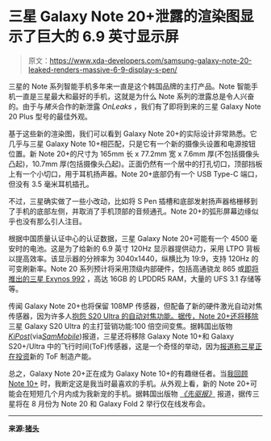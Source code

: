# 三星 Galaxy Note 20+泄露的渲染图显示了巨大的 6.9 英寸显示屏

> 原文：<https://www.xda-developers.com/samsung-galaxy-note-20-leaked-renders-massive-6-9-display-s-pen/>

三星的 Note 系列智能手机多年来一直是这个韩国品牌的主打产品。Note 智能手机一直是三星最大和最好的手机，这就是为什么 Note 系列的泄露总是令人兴奋的。由于与*猪头*合作的新泄露 *OnLeaks* ，我们有了即将到来的三星 Galaxy Note 20 Plus 型号的最佳外观。

基于这些新的渲染图，我们可以看到 Galaxy Note 20+的实际设计非常熟悉。它几乎与三星 Galaxy Note 10+相匹配，只是它有一个新的摄像头设置和电源按钮位置。新 Note 20+的尺寸为 165mm 长 x 77.2mm 宽 x 7.6mm 厚(不包括摄像头凸起)，10.7mm 厚(包括摄像头凸起)。正面仍然有一个居中的打孔切口，顶部挡板上有一个小切口，用于耳机扬声器。Note 20+底部仍有一个 USB Type-C 端口，但没有 3.5 毫米耳机插孔。

不过，三星确实做了一些小改动，比如将 S Pen 插槽和底部发射扬声器格栅移到了手机的底部左侧，并取消了手机顶部的音频通孔。Note 20+的弧形屏幕边缘似乎也没有那么引人注目。

根据中国质量认证中心的认证数据，三星 Galaxy Note 20+可能有一个 4500 毫安时的电池。这是为了给新的 6.9 英寸 120Hz 显示器提供动力，采用 LTPO 背板以提高效率。该显示器的分辨率为 3040x1440，纵横比为 19:9，支持 120Hz 的可变刷新率。Note 20 系列预计将采用顶级内部硬件，包括高通骁龙 865 或[即将推出的三星 Exynos 992](https://www.xda-developers.com/samsung-may-debut-exynos-992-processor-galaxy-note-20/) ，高达 16GB 的 LPDDR5 RAM，大量的 UFS 3.1 存储等等。

传闻 Galaxy Note 20+也将保留 108MP 传感器，但配备了新的硬件激光自动对焦传感器，因为许多人[抱怨 S20 Ultra 的自动对焦功能。据传，Note 20+还将](https://www.xda-developers.com/samsung-galaxy-s20-plus-ultra-quicker-autofocus-other-improvements-with-latest-update/)[移除](https://twitter.com/UniverseIce/status/1262746851712708614?s=20)三星 Galaxy S20 Ultra 的主打营销功能:100 倍空间变焦。据韩国出版物[*KiPost*](https://www.kipost.net/news/articleView.html?idxno=203826)(via[*SamMobile*](https://www.sammobile.com/news/samsung-could-be-ditching-camera-sensor-galaxy-note-20/))报道，三星还将移除 Galaxy Note 10+和 Galaxy S20+/Ultra 中的飞行时间(ToF)传感器，这是一个奇怪的举动，因为[报道称三星正在投资](https://www.xda-developers.com/samsung-invest-more-in-tof-sensors/)新的 ToF 制造产能。

总之，Galaxy Note 20+正在成为 Galaxy Note 10+的有趣继任者。当[我回顾 Note 10+](https://www.xda-developers.com/samsung-galaxy-note-10-review/) 时，我断定这是我当时最喜欢的手机。从外观上看，新的 Note 20+可能会在短短几个月内成为我新宠的手机。据韩国出版物 [*《先驱报》*](http://news.heraldcorp.com/view.php?ud=20200520000184) 报道，据传三星将在 8 月份为 Note 20 和 Galaxy Fold 2 举行仅在线发布会。

* * *

**来源:[猪头](https://pigtou.com/blogs/android/samsung-galaxy-note-20-plus)**